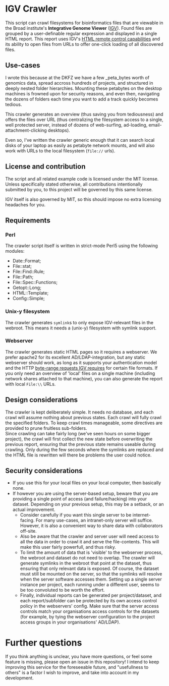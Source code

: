 # IGV Crawler

This script can crawl filesystems for bioinformatics files that are viewable in the Broad institute's **Integrative Genome Viewer** ([IGV](https://www.broadinstitute.org/software/igv/)).
Found files are grouped by a user-definable regular expression and displayed in a single HTML report. This report uses IGV's 
[HTML remote control capabilities](http://software.broadinstitute.org/software/igv/ControlIGV) and its ability to open files from 
URLs to offer one-click loading of all discovered files.

## Use-cases
I wrote this because at the DKFZ we have a few _peta_bytes worth of genomics data, spread accross hundreds of projects, and 
structured in deeply nested folder hierarchies. Mounting these petabytes on the desktop machines is frowned upon for 
security reasons, and even then, navigating the dozens of folders each time you want to add a track quickly becomes tedious.

This crawler generates an overview (thus saving you from tediousness) and offers the files over URL (thus centralizing the filesystem access to a single, well protected server, instead of dozens of web-surfing, ad-loading, email-attachment-clicking desktops).

Even so, I've written the crawler generic enough that it can search local disks of your laptop as easily as petabyte network mounts, and will also work with URLs to the local filesystem (`file://` urls).


## License and contribution

The script and all related example code is licensed under the MIT license.
Unless specifically stated otherwise, all contributions intentionally submitted by you, to this project will be governed by this same license.

IGV itself is also governed by MIT, so this should impose no extra licensing headaches for you.


## Requirements

### Perl
The crawler script itself is written in strict-mode Perl5 using the following modules:

- Date::Format;
- File::stat;
- File::Find::Rule;
- File::Path;
- File::Spec::Functions;
- Getopt::Long;
- HTML::Template;
- Config::Simple;

### Unix-y filesystem
The crawler generates `symlink`s to only expose IGV-relevant files in the webroot. This means it needs a (unix-y) filesystem with symlink support.

### Webserver
The crawler generates static HTML pages so it requires a webserver. We prefer apache2 for its excellent AD/LDAP-integration, but any static webserver should work, as long as it supports your authentication model and the HTTP [byte-range requests IGV requires](http://software.broadinstitute.org/software/igv/LoadData) for certain file formats.
If you only need an overview of 'local' files on a single machine (including network shares attached to that machine), you can also generate the report with local `File:\\` URLs.


## Design considerations
The crawler is kept deliberately simple. It needs no database, and each crawl will assume nothing about previous states. Each crawl will fully crawl the specified folders.
To keep crawl times manageable, some directives are provided to prune fruitless sub-folders.  
Since crawling can take fairly long (we've seen hours on some bigger project), the crawl will first collect the new state before overwriting the previous report, ensuring that the previous state remains useable during crawling. Only during the few seconds where the symlinks are replaced and the HTML file is rewritten will there be problems the user could notice.


## Security considerations
- If you use this for your local files on your local computer, then basically none.
- If however you are using the server-based setup, beware that you are providing a single point of access (and failure/hacking) into your dataset. Depending on your previous setup, 
  this may be a setback, or an actual improvement.
  - Consider carefully if you want this single server to be internet-facing. For many use-cases, an intranet-only server will suffice. However, it is also a convenient way to share data with collaborators off-site.
  - Also be aware that the crawler and server user will need access to all the data in order to crawl it and serve the file-contents. This will make this user fairly powerfull, and thus risky.
  - To limit the amount of data that is 'visible' to the webserver process, the webroot and dataset do not need to overlap. The crawler will generate symlinks in the webroot that point at
    the dataset, thus ensuring that only relevant data is exposed. Of course, the dataset must still be mounted on the server, so that the symlinks will resolve when the server software accesses them.
    Setting up a single server instance per project, each running under a different user, seems to be too convoluted to be worth the effort.
  - Finally, individual reports can be generated per project/dataset, and each report/subfolder can be protected by its own access control policy in the webservers' config. Make sure that the server access controls match your organisations access controls for the datasets (for example, by tying the webserver configuration to the project access groups in your organisations' AD/LDAP).

# Further questions

If you think anything is unclear, you have more questions, or feel some feature is missing, please open an issue in this repository!
I intend to keep improving this service for the foreseeable future, and "usefullness to others" is a factor I wish to improve, and take into account in my development.
